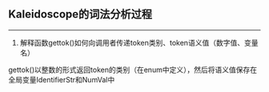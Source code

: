 ## Kaleidoscope的词法分析过程
--------------

1. 解释函数gettok()如何向调用者传递token类别、token语义值（数字值、变量名）

gettok()以整数的形式返回token的类别（在enum中定义），然后将语义值保存在全局变量IdentifierStr和NumVal中
